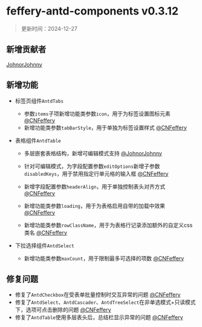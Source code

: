 # feffery-antd-components v0.3.12

> 更新时间：2024-12-27

## 新增贡献者

[JohnorJohnny](https://github.com/JohnorJohnny)

## 新增功能

- 标签页组件`AntdTabs`
  
  - 参数`items`子项新增功能类参数`icon`，用于为标签设置图标元素 [@CNFeffery](https://github.com/CNFeffery)
  - 新增功能类参数`tabBarStyle`，用于单独为标签设置样式 [@CNFeffery](https://github.com/CNFeffery)
  
- 表格组件`AntdTable`

  - 多层嵌套表格结构，新增可编辑模式支持 [@JohnorJohnny](https://github.com/JohnorJohnny)

  - 针对可编辑模式，为字段配置参数`editOptions`新增子参数`disabledKeys`，用于禁用指定行单元格的输入框 [@CNFeffery](https://github.com/CNFeffery)
  - 新增字段配置参数`headerAlign`，用于单独控制表头对齐方式 [@CNFeffery](https://github.com/CNFeffery)
  - 新增功能类参数`loading`，用于为表格启用自带的加载中效果 [@CNFeffery](https://github.com/CNFeffery)
  - 新增功能类参数`rowClassName`，用于为表格行记录添加额外的自定义css类名 [@CNFeffery](https://github.com/CNFeffery)

- 下拉选择组件`AntdSelect`

  - 新增功能类参数`maxCount`，用于限制最多可选择的项数 [@CNFeffery](https://github.com/CNFeffery)

## 修复问题

- 修复了`AntdCheckbox`在受表单批量控制时交互异常的问题 [@CNFeffery](https://github.com/CNFeffery)
- 修复了`AntdSelect`、`AntdCascader`、`AntdTreeSelect`在非单选模式+只读模式下，选项可点击删除的问题 [@CNFeffery](https://github.com/CNFeffery)
- 修复了`AntdTable`使用多层表头后，总结栏显示异常的问题 [@CNFeffery](https://github.com/CNFeffery)
